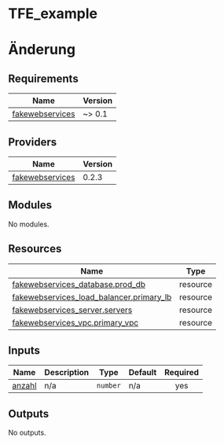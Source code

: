 # TFE_example
# Änderung
<!-- BEGIN_TF_DOCS -->
## Requirements

| Name | Version |
|------|---------|
| <a name="requirement_fakewebservices"></a> [fakewebservices](#requirement\_fakewebservices) | ~> 0.1 |

## Providers

| Name | Version |
|------|---------|
| <a name="provider_fakewebservices"></a> [fakewebservices](#provider\_fakewebservices) | 0.2.3 |

## Modules

No modules.

## Resources

| Name | Type |
|------|------|
| [fakewebservices_database.prod_db](https://registry.terraform.io/providers/hashicorp/fakewebservices/latest/docs/resources/database) | resource |
| [fakewebservices_load_balancer.primary_lb](https://registry.terraform.io/providers/hashicorp/fakewebservices/latest/docs/resources/load_balancer) | resource |
| [fakewebservices_server.servers](https://registry.terraform.io/providers/hashicorp/fakewebservices/latest/docs/resources/server) | resource |
| [fakewebservices_vpc.primary_vpc](https://registry.terraform.io/providers/hashicorp/fakewebservices/latest/docs/resources/vpc) | resource |

## Inputs

| Name | Description | Type | Default | Required |
|------|-------------|------|---------|:--------:|
| <a name="input_anzahl"></a> [anzahl](#input\_anzahl) | n/a | `number` | n/a | yes |

## Outputs

No outputs.
<!-- END_TF_DOCS -->